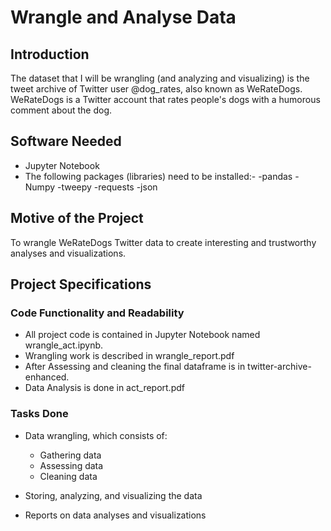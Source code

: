 # Wrangle and Analyse Data

## Introduction

The dataset that I will be wrangling (and analyzing and visualizing) is the tweet archive of Twitter user @dog_rates, also known as WeRateDogs. WeRateDogs is a Twitter account that rates people's dogs with a humorous comment about the dog. 

## Software Needed

- Jupyter Notebook
- The following packages (libraries) need to be installed:-
	-pandas
	-Numpy
	-tweepy
	-requests
	-json

## Motive of the Project

To wrangle WeRateDogs Twitter data to create interesting and trustworthy analyses and visualizations. 

## Project Specifications

### Code Functionality and Readability 

- All project code is contained in Jupyter Notebook named wrangle_act.ipynb.
- Wrangling work is described in wrangle_report.pdf
- After Assessing and cleaning the final dataframe is in twitter-archive-enhanced.
- Data Analysis is done in act_report.pdf


### Tasks Done

- Data wrangling, which consists of:

	- Gathering data
	- Assessing data
	- Cleaning data
- Storing, analyzing, and visualizing the data
- Reports on data analyses and visualizations


